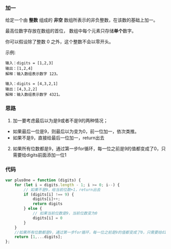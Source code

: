 ### 加一

给定一个由 **整数** 组成的 **非空** 数组所表示的非负整数，在该数的基础上加一。

最高位数字存放在数组的首位， 数组中每个元素只存储**单个**数字。

你可以假设除了整数 0 之外，这个整数不会以零开头。

示例:

```
输入：digits = [1,2,3]
输出：[1,2,4]
解释：输入数组表示数字 123。

输入：digits = [4,3,2,1]
输出：[4,3,2,2]
解释：输入数组表示数字 4321。
```

### 思路

1. 加一要考虑最后以为是9或者不是9的两种情况；

- 如果最后一位是9，则最后以为变为0，前一位加一，依次类推。
- 如果不是9，直接给最后一位加一，return出去

2. 如果所有位数都是9，通过第一步for循环，每一位之前是9的值都变成了0，只需要给digits前面添加一位1

### 代码

```js
var plusOne = function (digits) {
    for (let i = digits.length - 1; i >= 0; i--) {
        // 如果不是9，给当前位数+1，return出去
        if (digits[i] !== 9) {
            digits[i]++;
            return digits
        } else {
            // 如果当前位数是9，当前位数变为0
            digits[i] = 0
        }
    }
    //如果所有位数都是9，通过第一步for循环，每一位之前是9的值都变成了0，只需要给digits前面添加一位1
    return [1,...digits];
};
```



